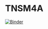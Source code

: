 # TNSM4A
[![Binder](https://mybinder.org/badge_logo.svg)](https://mybinder.org/v2/gh/SiBeer/TNSM4A/HEAD)
